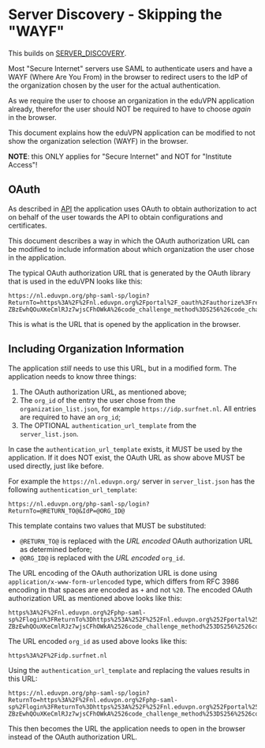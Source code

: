 # Server Discovery - Skipping the "WAYF"

This builds on [SERVER_DISCOVERY](SERVER_DISCOVERY.md).

Most "Secure Internet" servers use SAML to authenticate users and have a WAYF 
(Where Are You From) in the browser to redirect users to the 
IdP of the organization chosen by the user for the actual authentication. 

As we require the user to choose an organization in the eduVPN application 
already, therefor the user should NOT be required to have to choose _again_ 
in the browser.

This document explains how the eduVPN application can be modified to not show
the organization selection (WAYF) in the browser.

**NOTE**: this ONLY applies for "Secure Internet" and NOT for "Institute 
Access"!

## OAuth

As described in [API](API.md) the application uses OAuth to obtain 
authorization to act on behalf of the user towards the API to obtain 
configurations and certificates.

This document describes a way in which the OAuth authorization URL can be 
modified to include information about which organization the user chose in the 
application.

The typical OAuth authorization URL that is generated by the OAuth library that
is used in the eduVPN looks like this:

    https://nl.eduvpn.org/php-saml-sp/login?ReturnTo=https%3A%2F%2Fnl.eduvpn.org%2Fportal%2F_oauth%2Fauthorize%3Fresponse_type%3Dcode%26client_id%3Dorg.eduvpn.app.windows%26redirect_uri%3Dhttp%3A%252f%252f127.0.0.1%3A49705%252fcallback%26scope%3Dconfig%26state%3Dn5xGPCZHVsnCh-ZBzEwhQOuXKeCmlRJz7wjsCFhOWkA%26code_challenge_method%3DS256%26code_challenge%3DV8dv96OMSvnUVUC2hoX7KW5z9KrZP_znNKnOgOAOLK8

This is what is the URL that is opened by the application in the browser.

## Including Organization Information

The application _still_ needs to use this URL, but in a modified form. The 
application needs to know three things:

1. The OAuth authorization URL, as mentioned above;
2. The `org_id` of the entry the user chose from the `organization_list.json`, 
   for example `https://idp.surfnet.nl`. All entries are required to have an 
   `org_id`;
3. The OPTIONAL `authentication_url_template` from the `server_list.json`.

In case the `authentication_url_template` exists, it MUST be used by the 
application. If it does NOT exist, the OAuth URL as show above MUST be used 
directly, just like before.

For example the `https://nl.eduvpn.org/` server in `server_list.json` has the 
following `authentication_url_template`:

    https://nl.eduvpn.org/php-saml-sp/login?ReturnTo=@RETURN_TO@&IdP=@ORG_ID@

This template contains two values that MUST be substituted: 

* `@RETURN_TO@` is replaced with the _URL encoded_ OAuth authorization URL as 
  determined before;
* `@ORG_ID@` is replaced with the _URL encoded_ `org_id`.

The URL encoding of the OAuth authorization URL is done using 
`application/x-www-form-urlencoded` type, which differs from RFC 3986 encoding
in that spaces are encoded as `+` and not `%20`. The encoded OAuth 
authorization URL as mentioned above looks like this:

    https%3A%2F%2Fnl.eduvpn.org%2Fphp-saml-sp%2Flogin%3FReturnTo%3Dhttps%253A%252F%252Fnl.eduvpn.org%252Fportal%252F_oauth%252Fauthorize%253Fresponse_type%253Dcode%2526client_id%253Dorg.eduvpn.app.windows%2526redirect_uri%253Dhttp%253A%25252f%25252f127.0.0.1%253A49705%25252fcallback%2526scope%253Dconfig%2526state%253Dn5xGPCZHVsnCh-ZBzEwhQOuXKeCmlRJz7wjsCFhOWkA%2526code_challenge_method%253DS256%2526code_challenge%253DV8dv96OMSvnUVUC2hoX7KW5z9KrZP_znNKnOgOAOLK8

The URL encoded `org_id` as used above looks like this:

    https%3A%2F%2Fidp.surfnet.nl

Using the `authentication_url_template` and replacing the values results in 
this URL:

    https://nl.eduvpn.org/php-saml-sp/login?ReturnTo=https%3A%2F%2Fnl.eduvpn.org%2Fphp-saml-sp%2Flogin%3FReturnTo%3Dhttps%253A%252F%252Fnl.eduvpn.org%252Fportal%252F_oauth%252Fauthorize%253Fresponse_type%253Dcode%2526client_id%253Dorg.eduvpn.app.windows%2526redirect_uri%253Dhttp%253A%25252f%25252f127.0.0.1%253A49705%25252fcallback%2526scope%253Dconfig%2526state%253Dn5xGPCZHVsnCh-ZBzEwhQOuXKeCmlRJz7wjsCFhOWkA%2526code_challenge_method%253DS256%2526code_challenge%253DV8dv96OMSvnUVUC2hoX7KW5z9KrZP_znNKnOgOAOLK8&IdP=https%3A%2F%2Fidp.surfnet.nl

This then becomes the URL the application needs to open in the browser instead
of the OAuth authorization URL.

